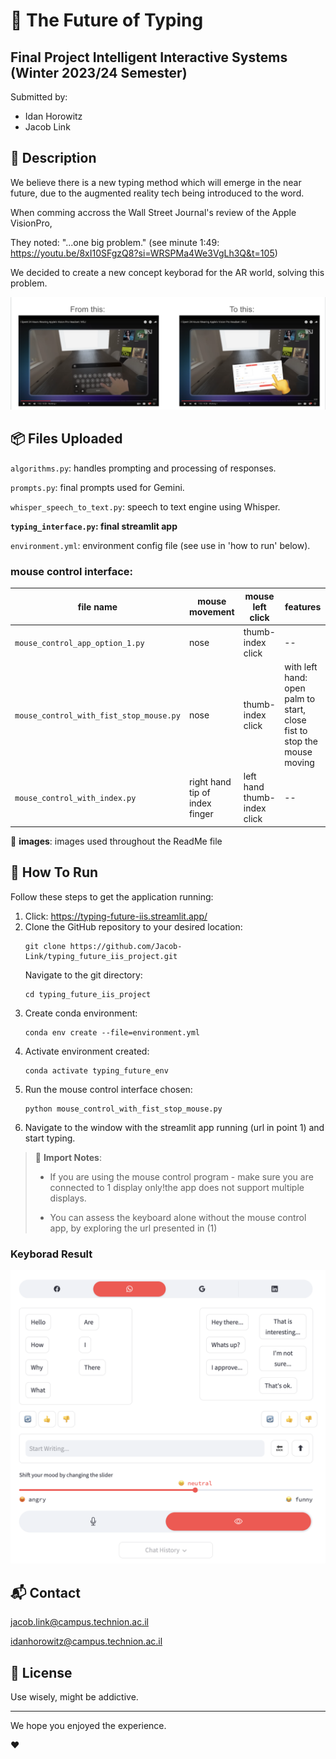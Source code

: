 # 🚀 The Future of Typing

## Final Project Intelligent Interactive Systems (Winter 2023/24 Semester)

Submitted by:
- Idan Horowitz
- Jacob Link

## 📝 Description
We believe there is a new typing method which will emerge in the near future, due to the augmented reality tech being introduced to the word. 

When comming accross the Wall Street Journal's review of the Apple VisionPro,

They noted: "...one big problem." (see minute 1:49: https://youtu.be/8xI10SFgzQ8?si=WRSPMa4We3VgLh3Q&t=105) 

We decided to create a new concept keyborad for the AR world, solving this problem.

![system on wsj](images/vis_in_wsj_review.png)

## 📦 Files Uploaded 

`algorithms.py`: handles prompting and processing of responses.

`prompts.py`: final prompts used for Gemini.

`whisper_speech_to_text.py`: speech to text engine using Whisper.

**`typing_interface.py`: final streamlit app**

`environment.yml`: environment config file (see use in 'how to run' below).

### mouse control interface:
|file name|mouse movement|mouse left click|features
|--|--|--|--
|`mouse_control_app_option_1.py`|nose|thumb-index click|--
|`mouse_control_with_fist_stop_mouse.py`|nose|thumb-index click|with left hand: open palm to start, close fist to stop the mouse moving
|`mouse_control_with_index.py`|right hand tip of index finger|left hand thumb-index click|--

📁 **images**: images used throughout the ReadMe file

## 🏃 How To Run
Follow these steps to get the application running: 
1. Click: https://typing-future-iis.streamlit.app/
2. Clone the GitHub repository to your desired location:
   ```
   git clone https://github.com/Jacob-Link/typing_future_iis_project.git
   ```
   Navigate to the git directory:
   ```
   cd typing_future_iis_project
   ```
3. Create conda environment:
   ```
   conda env create --file=environment.yml
   ```
4. Activate environment created:
   ```
   conda activate typing_future_env
   ```
5. Run the mouse control interface chosen:
   ```
   python mouse_control_with_fist_stop_mouse.py
   ```
6. Navigate to the window with the streamlit app running (url in point 1) and start typing.
   
> 🔔 **Import Notes**:
> - If you are using the mouse control program - make sure you are connected to 1 display only!the app does not support multiple displays.
> 
> - You can assess the keyboard alone without the mouse control app, by exploring the url presented in (1)


### Keyborad Result
![result](images/keyboard_result.png)

## 📬 Contact

jacob.link@campus.technion.ac.il

idanhorowitz@campus.technion.ac.il

## 📃 License

Use wisely, might be addictive.

----------

We hope you enjoyed the experience.

❤️ 
